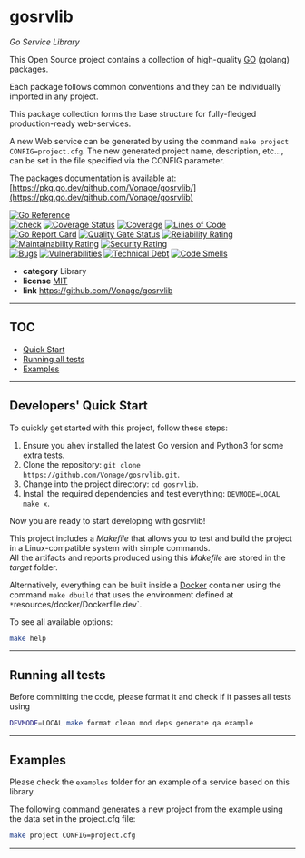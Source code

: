 <!-- Space: APIOSS -->
<!-- Parent: Projects -->
<!-- Title: gosrvlib -->

# gosrvlib

*Go Service Library*

This Open Source project contains a collection of high-quality [GO](https://go.dev/) (golang) packages.

Each package follows common conventions and they can be individually imported in any project.

This package collection forms the base structure for fully-fledged production-ready web-services.

A new Web service can be generated by using the command `make project CONFIG=project.cfg`.
The new generated project name, description, etc..., can be set in the file specified via the CONFIG parameter.

The packages documentation is available at: [https://pkg.go.dev/github.com/Vonage/gosrvlib/](https://pkg.go.dev/github.com/Vonage/gosrvlib)

[![Go Reference](https://pkg.go.dev/badge/github.com/Vonage/gosrvlib.svg)](https://pkg.go.dev/github.com/Vonage/gosrvlib)   
[![check](https://github.com/Vonage/gosrvlib/actions/workflows/check.yaml/badge.svg)](https://github.com/Vonage/gosrvlib/actions/workflows/check.yaml)
[![Coverage Status](https://coveralls.io/repos/github/Vonage/gosrvlib/badge.svg?branch=main)](https://coveralls.io/github/Vonage/gosrvlib?branch=main)
[![Coverage](https://sonarcloud.io/api/project_badges/measure?project=Vonage_gosrvlib&metric=coverage)](https://sonarcloud.io/summary/new_code?id=Vonage_gosrvlib)
[![Lines of Code](https://sonarcloud.io/api/project_badges/measure?project=Vonage_gosrvlib&metric=ncloc)](https://sonarcloud.io/summary/new_code?id=Vonage_gosrvlib)  
[![Go Report Card](https://goreportcard.com/badge/github.com/Vonage/gosrvlib)](https://goreportcard.com/report/github.com/Vonage/gosrvlib)
[![Quality Gate Status](https://sonarcloud.io/api/project_badges/measure?project=Vonage_gosrvlib&metric=alert_status)](https://sonarcloud.io/summary/new_code?id=Vonage_gosrvlib)
[![Reliability Rating](https://sonarcloud.io/api/project_badges/measure?project=Vonage_gosrvlib&metric=reliability_rating)](https://sonarcloud.io/summary/new_code?id=Vonage_gosrvlib)
[![Maintainability Rating](https://sonarcloud.io/api/project_badges/measure?project=Vonage_gosrvlib&metric=sqale_rating)](https://sonarcloud.io/summary/new_code?id=Vonage_gosrvlib)
[![Security Rating](https://sonarcloud.io/api/project_badges/measure?project=Vonage_gosrvlib&metric=security_rating)](https://sonarcloud.io/summary/new_code?id=Vonage_gosrvlib)  
[![Bugs](https://sonarcloud.io/api/project_badges/measure?project=Vonage_gosrvlib&metric=bugs)](https://sonarcloud.io/summary/new_code?id=Vonage_gosrvlib)
[![Vulnerabilities](https://sonarcloud.io/api/project_badges/measure?project=Vonage_gosrvlib&metric=vulnerabilities)](https://sonarcloud.io/summary/new_code?id=Vonage_gosrvlib)
[![Technical Debt](https://sonarcloud.io/api/project_badges/measure?project=Vonage_gosrvlib&metric=sqale_index)](https://sonarcloud.io/summary/new_code?id=Vonage_gosrvlib)
[![Code Smells](https://sonarcloud.io/api/project_badges/measure?project=Vonage_gosrvlib&metric=code_smells)](https://sonarcloud.io/summary/new_code?id=Vonage_gosrvlib)


* **category**    Library
* **license**     [MIT](https://github.com/Vonage/gosrvlib/blob/main/LICENSE)
* **link**        https://github.com/Vonage/gosrvlib

-----------------------------------------------------------------

## TOC

* [Quick Start](#quickstart)
* [Running all tests](#runtest)
* [Examples](#examples)

-----------------------------------------------------------------

<a name="quickstart"></a>
## Developers' Quick Start

To quickly get started with this project, follow these steps:

1. Ensure you ahev installed the latest Go version and Python3 for some extra tests.
1. Clone the repository: `git clone https://github.com/Vonage/gosrvlib.git`.
2. Change into the project directory: `cd gosrvlib`.
3. Install the required dependencies and test everything: `DEVMODE=LOCAL make x`.

Now you are ready to start developing with gosrvlib!


This project includes a *Makefile* that allows you to test and build the project in a Linux-compatible system with simple commands.  
All the artifacts and reports produced using this *Makefile* are stored in the *target* folder.  

Alternatively, everything can be built inside a [Docker](https://www.docker.com) container using the command `make dbuild` that uses the environment defined at `*`resources/docker/Dockerfile.dev`.

To see all available options:
```bash
make help
```

-----------------------------------------------------------------

<a name="runtest"></a>
## Running all tests

Before committing the code, please format it and check if it passes all tests using
```bash
DEVMODE=LOCAL make format clean mod deps generate qa example
```

-----------------------------------------------------------------

<a name="examples"></a>
## Examples

Please check the `examples` folder for an example of a service based on this library.

The following command generates a new project from the example using the data set in the project.cfg file:

```bash
make project CONFIG=project.cfg
```

-----------------------------------------------------------------
